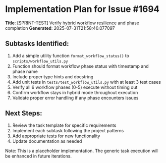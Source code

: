 # Implementation Plan for Issue #1694

**Title**: [SPRINT-TEST] Verify hybrid workflow resilience and phase completion
**Generated**: 2025-07-31T21:58:40.077097

## Subtasks Identified:
1. Add a simple utility function `format_workflow_status()` to `scripts/workflow_utils.py`
2. Function should format workflow phase status with timestamp and phase name
3. Include proper type hints and docstring
4. Add unit tests in `tests/test_workflow_utils.py` with at least 3 test cases
5. Verify all 6 workflow phases (0-5) execute without timing out
6. Confirm workflow stays in hybrid mode throughout execution
7. Validate proper error handling if any phase encounters issues

## Next Steps:
1. Review the task template for specific requirements
2. Implement each subtask following the project patterns
3. Add appropriate tests for new functionality
4. Update documentation as needed

Note: This is a placeholder implementation. The generic task execution
will be enhanced in future iterations.
